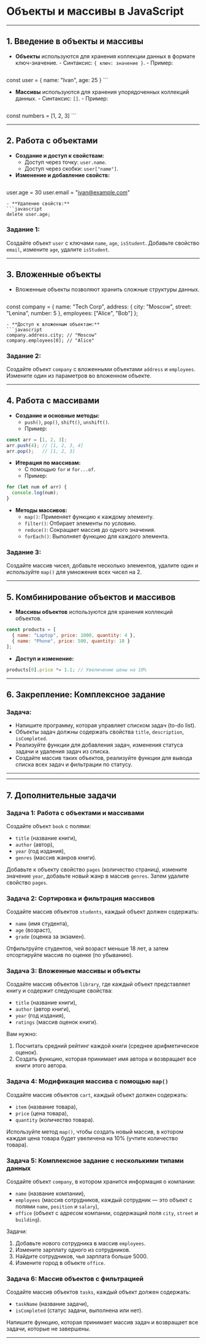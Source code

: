 # Объекты и массивы в JavaScript

---

## 1. Введение в объекты и массивы

- **Объекты** используются для хранения коллекции данных в формате ключ-значение.
	  - Синтаксис: `{ ключ: значение }`.
	  - Пример:
  ```javascript
const user = { name: "Ivan", age: 25 }
    ```
    
- **Массивы** используются для хранения упорядоченных коллекций данных.
	  - Синтаксис: `[]`.
	  - Пример:
    ```javascript
const numbers = [1, 2, 3]
    ```

---

## 2. Работа с объектами

- **Создание и доступ к свойствам:**
	- Доступ через точку: `user.name`.
	- Доступ через скобки: `user["name"]`.
- **Изменение и добавление свойств:**
  ```javascript
user.age = 30
user.email = "ivan@example.com"
```
- **Удаление свойств:** 
```javascript
delete user.age;
```

### Задание 1:  

Создайте объект `user` с ключами `name`, `age`, `isStudent`. Добавьте свойство `email`, измените `age`, удалите `isStudent`.

---

## 3. Вложенные объекты

- Вложенные объекты позволяют хранить сложные структуры данных.
  ```javascript
const company = {
  name: "Tech Corp",
  address: { city: "Moscow", street: "Lenina", number: 5 },
  employees: ["Alice", "Bob"]
};
```
- **Доступ к вложенным объектам:** 
```javascript
company.address.city; // "Moscow"
company.employees[0]; // "Alice"
```
### Задание 2:  
Создайте объект `company` с вложенными объектами `address` и `employees`. Измените один из параметров во вложенном объекте.

---

## 4. Работа с массивами
- **Создание и основные методы:**
  - `push()`, `pop()`, `shift()`, `unshift()`.
  - Пример:
```javascript
const arr = [1, 2, 3];
arr.push(4); // [1, 2, 3, 4]
arr.pop();   // [1, 2, 3]
```
- **Итерация по массивам:**
  - С помощью `for` и `for...of`.
  - Пример:
```javascript
for (let num of arr) {
  console.log(num);
}
```
- **Методы массивов:**
  - `map()`: Применяет функцию к каждому элементу.
  - `filter()`: Отбирает элементы по условию.
  - `reduce()`: Сокращает массив до одного значения.
  - `forEach()`: Выполняет функцию для каждого элемента.

### Задание 3:  
Создайте массив чисел, добавьте несколько элементов, удалите один и используйте `map()` для умножения всех чисел на 2.

---

## 5. Комбинирование объектов и массивов
- **Массивы объектов** используются для хранения коллекций объектов.
```javascript
const products = [
  { name: "Laptop", price: 1000, quantity: 4 },
  { name: "Phone", price: 500, quantity: 10 }
];
```
- **Доступ и изменение:**
```javascript
products[0].price *= 1.1; // Увеличение цены на 10%
```

---
## 6. Закрепление: Комплексное задание
### Задача:  
- Напишите программу, которая управляет списком задач (to-do list).  
- Объекты задач должны содержать свойства `title`, `description`, `isCompleted`.
- Реализуйте функции для добавления задач, изменения статуса задачи и удаления задач из списка.
- Создайте массив таких объектов, реализуйте функции для вывода списка всех задач и фильтрации по статусу.

---

---

## 7. Дополнительные задачи

### Задача 1: Работа с объектами и массивами
Создайте объект `book` с полями:
- `title` (название книги),
- `author` (автор),
- `year` (год издания),
- `genres` (массив жанров книги).

Добавьте к объекту свойство `pages` (количество страниц), измените значение `year`, добавьте новый жанр в массив `genres`. Затем удалите свойство `pages`.

### Задача 2: Сортировка и фильтрация массивов
Создайте массив объектов `students`, каждый объект должен содержать:
- `name` (имя студента),
- `age` (возраст),
- `grade` (оценка за экзамен).

Отфильтруйте студентов, чей возраст меньше 18 лет, а затем отсортируйте массив по оценке (по убыванию).

### Задача 3: Вложенные массивы и объекты
Создайте массив объектов `library`, где каждый объект представляет книгу и содержит следующие свойства:
- `title` (название книги),
- `author` (автор книги),
- `year` (год издания),
- `ratings` (массив оценок книги).

Вам нужно:
1. Посчитать средний рейтинг каждой книги (среднее арифметическое оценок).
2. Создать функцию, которая принимает имя автора и возвращает все книги этого автора.

### Задача 4: Модификация массива с помощью `map()`
Создайте массив объектов `cart`, каждый объект должен содержать:
- `item` (название товара),
- `price` (цена товара),
- `quantity` (количество товара).

Используйте метод `map()`, чтобы создать новый массив, в котором каждая цена товара будет увеличена на 10% (учтите количество товара).

### Задача 5: Комплексное задание с несколькими типами данных
Создайте объект `company`, в котором хранится информация о компании:
- `name` (название компании),
- `employees` (массив сотрудников, каждый сотрудник — это объект с полями `name`, `position` и `salary`),
- `office` (объект с адресом компании, содержащий поля `city`, `street` и `building`).

Задачи:
1. Добавьте нового сотрудника в массив `employees`.
2. Измените зарплату одного из сотрудников.
3. Найдите сотрудников, чья зарплата больше 5000.
4. Измените город в объекте `office`.

### Задача 6: Массив объектов с фильтрацией
Создайте массив объектов `tasks`, каждый объект должен содержать:
- `taskName` (название задачи),
- `isCompleted` (статус задачи, выполнена или нет).

Напишите функцию, которая принимает массив задач и возвращает все задачи, которые не завершены.

---

